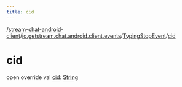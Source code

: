 ```yaml
---
title: cid
---
```

/[stream-chat-android-client](../../index.md)/[io.getstream.chat.android.client.events](../index.md)/[TypingStopEvent](index.md)/[cid](cid.md)  
  
  
  
# cid  
open override val [cid](cid.md): [String](https://kotlinlang.org/api/latest/jvm/stdlib/kotlin/-string/index.html)
